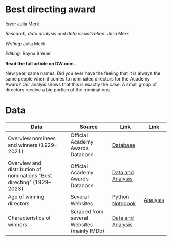 # Best directing award
_Idea:_ Julia Merk

_Research, data analysis and data visualization:_ Julia Merk

_Writing:_ Julia Merk

_Editing:_ Rayna Breuer 

**Read the full article on DW.com.**

[](link)

New year, same names. Did you ever have the feeling that it is always the same people when it comes to nominated directors for the Academy Award? Our analyis shows that this is exactly the case. A small group of directors receive a big portion of the nominations. 


# Data


| **Data** | **Source** | **Link** | **Link** |
| --- | --- | --- | --- |
| Overview nominees and winners (1929–2021) | Official Academy Awards Database | [Database](https://awardsdatabase.oscars.org/) | |
| Overview and distribution of nominations "Best directing" (1929–2023)| Official Academy Awards Database| [Data and Analysis](https://github.com/dw-data/oscars-best-directing/blob/2405811e5fcba0268977a2a932b8d0ed049d6d94/nominees-distribution-analysis.xlsx) | |
| Age of winning directors | Several Websites | [Python Notebook](https://github.com/dw-data/oscars-best-directing/blob/037b1e90b0ce75a5c17531ca30de1018d7b420d0/calculation-winners-age.ipynb) | [Analysis](https://github.com/dw-data/oscars-best-directing/blob/fa8e27d6638e3d1630e512bae6479b51d6640dc7/winners-age-analysis.xlsx) |
| Characteristics of winners | Scraped from several Websites (mainly IMDb) | [Data and Analysis](https://github.com/dw-data/oscars-best-directing/blob/0e4f0b85a3d46aa718ae8b45a2698379d4b61516/winners-characteristics.xlsx) |
